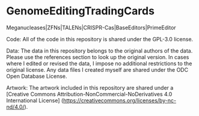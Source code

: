 # GenomeEditingTradingCards
Meganucleases|ZFNs|TALENs|CRISPR-Cas|BaseEditors|PrimeEditor


Code: All of the code in this repository is shared under the GPL-3.0 license.

Data: The data in this repository belongs to the original authors of the data. Please use the references section to look up the original version. In cases where I edited or revised the data, I impose no additional restrictions to the original license. Any data files I created myself are shared under the ODC Open Database License.

Artwork: The artwork included in this repository are shared under a [Creative Commons Attribution-NonCommercial-NoDerivatives 4.0 International License] (https://creativecommons.org/licenses/by-nc-nd/4.0/).
